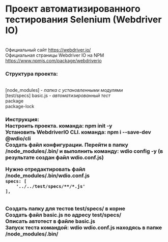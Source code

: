 # Проект автоматизированного тестирования Selenium (Webdriver IO)
<br>Официальный сайт https://webdriver.io/
<br>Официальная страницы Webdriver IO на NPM https://www.npmjs.com/package/webdriverio
<p>
    <h3>Структура проекта:</h3>
    <br>[node_modules] - <i>папка с установленными модулями</i>
    <br>[test/specs] basic.js - <i>автоматизированный тест</i>
    <br>package
    <br>package-lock
</p>
<h3>Инструкция:</h>
<br>Настроить проекта. команда: <b>npm init -y</b>
<br>Установить WebdriverIO CLI. команда: <b>npm i --save-dev @wdio/cli</b>
<br>Создать файл конфигурации. Перейти в папку /node_modules/.bin/ и выполнить команду: <b>wdio config -y</b> (в результате создан файл wdio.conf.js)
<p>
Нужно отредактировать файл /node_modules/.bin/<b>wdio.conf.js</b>
<code>
specs: [
    '../../test/specs/**/*.js'
],
</code>
</p>
<br>Создать папку для тестов <b>test/specs/</b> в корне
<br>Создать файл <b>basic.js</b> по адресу test/specs/
<br>Описать автотест в файле basic.js
<br>Запуск теста командой: <b>wdio wdio.conf.js</b> находясь в папке /node_modules/.bin/